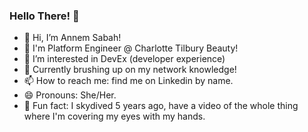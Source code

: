 ### Hello There! 👋

- 👋 Hi, I’m Annem Sabah!
- 💄 I'm Platform Engineer @ Charlotte Tilbury Beauty!
- 👀 I’m interested in DevEx (developer experience)
- 🌱 Currently brushing up on my network knowledge! 
- 📫 How to reach me: find me on Linkedin by name.
- 😄 Pronouns: She/Her. 
- 😬 Fun fact: I skydived 5 years ago, have a video of the whole thing where I'm covering my eyes with my hands. 

<!--
**asabahshah/asabahshah** is a ✨ _special_ ✨ repository because its `README.md` (this file) appears on your GitHub profile.

Here are some ideas to get you started:

- 🔭 I’m currently working on ...
- 🌱 I’m currently learning ...
- 👯 I’m looking to collaborate on ...
- 🤔 I’m looking for help with ...
- 💬 Ask me about ...
- 📫 How to reach me: ...
- 😄 Pronouns: ...
- ⚡ Fun fact: ...
-->
